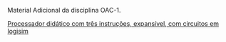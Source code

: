 Material Adicional da disciplina OAC-1.

[Processador didático com três instruções, expansível, com circuitos em logisim](meuProcessador/README.md)
